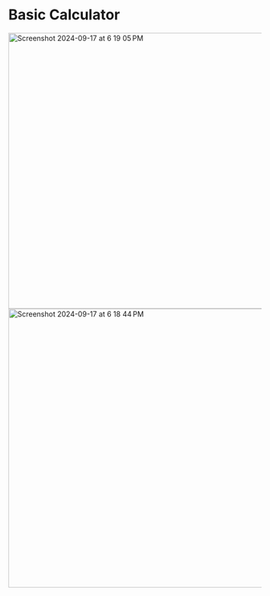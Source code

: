 # Basic Calculator 
<img width="548" alt="Screenshot 2024-09-17 at 6 19 05 PM" src="https://github.com/user-attachments/assets/68231e2e-b68c-43fb-8595-53f5dbdbe902">
<img width="554" alt="Screenshot 2024-09-17 at 6 18 44 PM" src="https://github.com/user-attachments/assets/8ac0d995-89e3-4eab-8791-34f74d3a8020">

